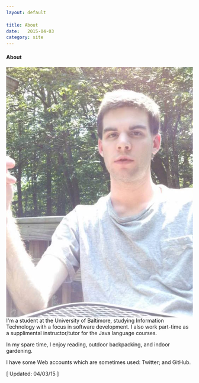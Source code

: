 ```yaml
---
layout: default

title: About
date:   2015-04-03
category: site
---
```


<h4>About</h4>

<img class="about-img" src="/img/me.jpg" align="left">

I'm a student at the University of Baltimore, studying Information Technology with a focus in software development. I also work part-time as a supplimental instructor/tutor for the Java language courses. 

In my spare time, I enjoy reading, outdoor backpacking, and indoor gardening.

I have some Web accounts which are sometimes used: Twitter; and GitHub.

[ Updated: 04/03/15 ]